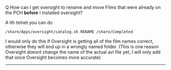 Q How can I get oversight to rename and move Films that were already on the PCH **before** I installed oversight?

A ith telnet you can do

`/share/Apps/oversight/catalog.sh RENAME /share/Completed`

I would only do this if Oversight is getting all of the film names correct, otherwise they will end up in a wrongly named folder.
(This is one reason Oversight doesnt change the name of the actual avi file yet, I will only add that once Oversight becomes more accurate)


---
